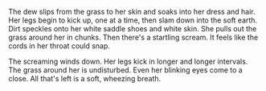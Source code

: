 The dew slips from the grass to her skin and soaks into her dress and hair. Her legs begin to kick up, one at a time, then slam
down into the soft earth. Dirt speckles onto her white saddle shoes and white skin. She pulls out the grass around her in chunks.
Then there's a startling scream. It feels like the cords in her throat could snap.

The screaming winds down. Her legs kick in longer and longer intervals. The grass around her is undisturbed. Even her blinking eyes
come to a close. All that's left is a soft, wheezing breath.
